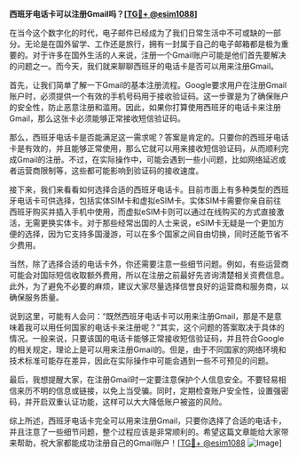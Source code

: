 **西班牙电话卡可以注册Gmail吗？[[TG💪+ @esim1088](https://t.me/s/esim1088)]**

在当今这个数字化的时代，电子邮件已经成为了我们日常生活中不可或缺的一部分。无论是在国外留学、工作还是旅行，拥有一封属于自己的电子邮箱都是极为重要的。对于许多在国外生活的人来说，注册一个Gmail账户可能是他们首先要解决的问题之一。而今天，我们就来聊聊西班牙的电话卡是否可以用来注册Gmail。

首先，让我们简单了解一下Gmail的基本注册流程。Google要求用户在注册Gmail账户时，必须提供一个有效的手机号码用于接收验证码。这一步骤是为了确保账户的安全性，防止恶意注册和滥用。因此，如果你打算使用西班牙的电话卡来注册Gmail，那么这张卡必须能够正常接收短信验证码。

那么，西班牙电话卡是否能满足这一需求呢？答案是肯定的。只要你的西班牙电话卡是有效的，并且能够正常使用，那么它就可以用来接收短信验证码，从而顺利完成Gmail的注册。不过，在实际操作中，可能会遇到一些小问题，比如网络延迟或者运营商限制等，这些都可能影响到验证码的接收速度。

接下来，我们来看看如何选择合适的西班牙电话卡。目前市面上有多种类型的西班牙电话卡可供选择，包括实体SIM卡和虚拟eSIM卡。实体SIM卡需要你亲自前往西班牙购买并插入手机中使用，而虚拟eSIM卡则可以通过在线购买的方式直接激活，无需更换实体卡。对于那些经常出国的人士来说，eSIM卡无疑是一个更加方便的选择，因为它支持多国漫游，可以在多个国家之间自由切换，同时还能节省不少费用。

当然，除了选择合适的电话卡外，你还需要注意一些细节问题。例如，有些运营商可能会对国际短信收取额外费用，所以在注册之前最好先咨询清楚相关资费信息。此外，为了避免不必要的麻烦，建议大家尽量选择信誉良好的运营商和服务商，以确保服务质量。

说到这里，可能有人会问：“既然西班牙电话卡可以用来注册Gmail，那是不是意味着我可以用任何国家的电话卡来注册呢？”其实，这个问题的答案取决于具体的情况。一般来说，只要该国的电话卡能够正常接收短信验证码，并且符合Google的相关规定，理论上是可以用来注册Gmail的。但是，由于不同国家的网络环境和技术标准可能存在差异，因此在实际操作中可能会遇到一些不可预见的问题。

最后，我想提醒大家，在注册Gmail时一定要注意保护个人信息安全。不要轻易相信来历不明的信息或链接，以免上当受骗。同时，定期检查账户安全性，设置强密码，并开启双重认证功能，这样可以大大降低账户被盗的风险。

综上所述，西班牙电话卡完全可以用来注册Gmail，只要你选择了合适的电话卡，并且注意了一些细节问题，整个过程应该是非常顺利的。希望这篇文章能给大家带来帮助，祝大家都能成功注册自己的Gmail账户！[[TG💪+ @esim1088](https://t.me/s/esim1088) ![Image](https://i.postimg.cc/4NQfJmqS/Snipaste-2025-05-13-00-14-12.png)]